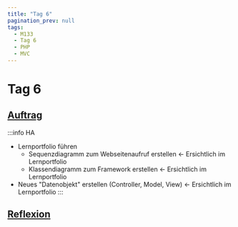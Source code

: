 ```yaml
---
title: "Tag 6"
pagination_prev: null
tags:
  - M133
  - Tag 6
  - PHP
  - MVC
---
```


# Tag 6

## [Auftrag](./auftrag.md)

:::info HA
- Lernportfolio führen 
  - Sequenzdiagramm zum Webseitenaufruf erstellen <- Ersichtlich im Lernportfolio
  - Klassendiagramm zum Framework erstellen <- Ersichtlich im Lernportfolio
- Neues "Datenobjekt" erstellen (Controller, Model, View) <- Ersichtlich im Lernportfolio
:::

## [Reflexion](./reflexion.md)